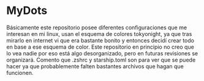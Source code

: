 # MyDots  
Básicamente este repositorio posee diferentes configuraciones que me interesan en mi linux, usan el esquema de colores tokyonight, ya que tras mirarlo en internet vi que era bastante bonito y entonces decidí crear todo en base a ese esquema de color. Este repositorio en principio no creo que lo vea nadie por eso está algo desorganizado, pero en futuras revisiones se organizará.
Comento que .zshrc y starship.toml son para ver que se puede hacer ya que probablemente falten bastantes archivos que hagan que funcionen.
